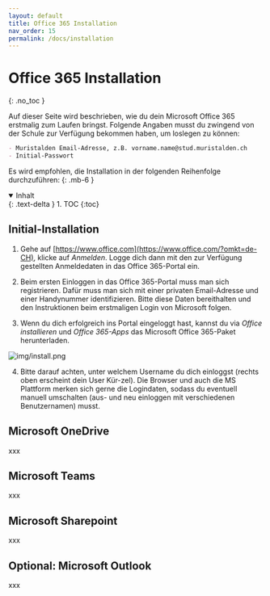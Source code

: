 ```yaml
---
layout: default
title: Office 365 Installation 
nav_order: 15
permalink: /docs/installation
---
```


# Office 365 Installation 
{: .no_toc }

Auf dieser Seite wird beschrieben, wie du dein Microsoft Office 365 erstmalig zum Laufen bringst. Folgende Angaben musst du zwingend von der Schule zur Verfügung bekommen haben, um loslegen zu können:

```markdown
- Muristalden Email-Adresse, z.B. vorname.name@stud.muristalden.ch
- Initial-Passwort
```

Es wird empfohlen, die Installation in der folgenden Reihenfolge durchzuführen: 
{: .mb-6 }

<details open markdown="block">
  <summary>
    Inhalt
  </summary>
  {: .text-delta }
1. TOC
{:toc}
</details>

## Initial-Installation

1. Gehe auf [https://www.office.com](https://www.office.com/?omkt=de-CH), klicke auf _Anmelden_. Logge dich dann mit den zur Verfügung gestellten Anmeldedaten in das Office 365-Portal ein.  

2. Beim ersten Einloggen in das Office 365-Portal muss man sich registrieren. Dafür muss man sich mit einer privaten Email-Adresse und einer Handynummer identifizieren. Bitte diese Daten bereithalten und den Instruktionen beim erstmaligen Login von Microsoft folgen. 

3. Wenn du dich erfolgreich ins Portal eingeloggt hast, kannst du via _Office installieren_ und _Office 365-Apps_ das Microsoft Office 365-Paket herunterladen.

![img/install.png](../img/install.png "Installation")

4. Bitte darauf achten, unter welchem Username du dich einloggst (rechts oben erscheint dein User Kür-zel). Die Browser und auch die MS Plattform merken sich gerne die Logindaten, sodass du eventuell manuell umschalten (aus- und neu einloggen mit verschiedenen Benutzernamen) musst. 


## Microsoft OneDrive
xxx


## Microsoft Teams
xxx


## Microsoft Sharepoint
xxx


## Optional: Microsoft Outlook
xxx



